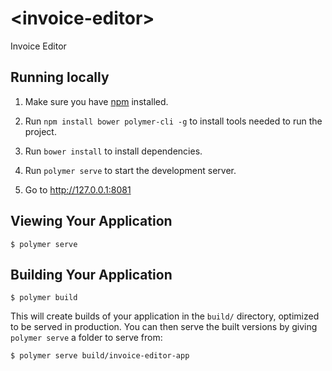 # \<invoice-editor\>

Invoice Editor

## Running locally

1. Make sure you have [npm](https://www.npmjs.com/) installed.

2. Run `npm install bower polymer-cli -g` to install tools needed to run the project.

3. Run `bower install` to install dependencies.

4. Run `polymer serve` to start the development server.

5. Go to http://127.0.0.1:8081

## Viewing Your Application

```
$ polymer serve
```

## Building Your Application

```
$ polymer build
```

This will create builds of your application in the `build/` directory, optimized to be served in production. You can then serve the built versions by giving `polymer serve` a folder to serve from:

```
$ polymer serve build/invoice-editor-app
```
